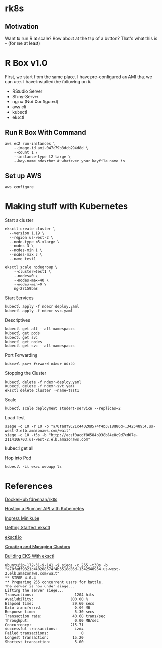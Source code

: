 # rk8s

## Motivation

Want to run R at scale? How about at the tap of a button? That's what this is - (for me at least)

# R Box v1.0

First, we start from the same place. I have pre-configured an AMI that we can use. I have installed
the following on it.

*  RStudio Server
*  Shiny-Server
*  nginx (Not Configured)
*  aws cli
*  kubectl 
*  eksctl

## Run R Box With Command
```
aws ec2 run-instances \ 
    --image-id ami-047c79b3dcb294d8d \
    --count 1 \
    --instance-type t2.large \
    --key-name ndexrbox # whatever your keyfile name is
```

## Set up AWS
```
aws configure
```

# Making stuff with Kubernetes

Start a cluster

```
eksctl create cluster \
  --version 1.19 \
  --region us-west-2 \
  --node-type m5.xlarge \
  --nodes 3 \
  --nodes-min 1 \
  --nodes-max 3 \
  --name test1
```

```
eksctl scale nodegroup \
    --cluster=test1 \
    --nodes=0 \
    --nodes-max=40 \
    --nodes-min=0 \
    ng-27159ba8
```


Start Services
```
kubectl apply -f ndexr-deploy.yaml
kubectl apply -f ndexr-svc.yaml
```

Descriptives
```
kubectl get all --all-namespaces
kubectl get pods
kubectl get svc
kubectl get nodes
kubectl get svc --all-namespaces
```

Port Forwarding
```
kubectl port-forward ndexr 80:80
```

Stopping the Cluster
```
kubectl delete -f ndexr-deploy.yaml
kubectl delete -f ndexr-svc.yaml
eksctl delete cluster --name=test1
```

Scale
```
kubectl scale deployment student-service --replicas=2
```

Load Test
```
siege -c 10 -r 10 -b "a70fadf9321c440208574f4b3518d86d-1342548954.us-west-2.elb.amazonaws.com/wait"
siege -c 10 -t5s -b "http://acaf0acdf80584b938b54e8c9d7ed07e-2114106703.us-west-2.elb.amazonaws.com"
```

kubectl get all

Hop into Pod
```
kubectl -it exec webapp ls
```

# References
[DockerHub fdrennan/rk8s](https://hub.docker.com/repository/docker/fdrennan/rk8s)

[Hosting a Plumber API with Kubernetes](https://mdneuzerling.com/post/hosting-a-plumber-api-with-kubernetes/)

[Ingress Minikube](https://kubernetes.io/docs/tasks/access-application-cluster/ingress-minikube/)

[Getting Started: eksctl](https://docs.aws.amazon.com/eks/latest/userguide/getting-started-eksctl.html)

[eksctl.io](https://eksctl.io/)

[Creating and Managing Clusters](https://eksctl.io/usage/creating-and-managing-clusters/)

[Building EKS With eksctl](https://joachim8675309.medium.com/building-eks-with-eksctl-799eeb3b0efd)


```
ubuntu@ip-172-31-9-141:~$ siege -c 255 -t30s -b "a70fadf9321c440208574f4b3518d86d-1342548954.us-west-2.elb.amazonaws.com/wait"
** SIEGE 4.0.4
** Preparing 255 concurrent users for battle.
The server is now under siege...
Lifting the server siege...
Transactions:                   1204 hits
Availability:                 100.00 %
Elapsed time:                  29.60 secs
Data transferred:               0.04 MB
Response time:                  5.30 secs
Transaction rate:              40.68 trans/sec
Throughput:                     0.00 MB/sec
Concurrency:                  215.71
Successful transactions:        1204
Failed transactions:               0
Longest transaction:           15.20
Shortest transaction:           5.00

```
